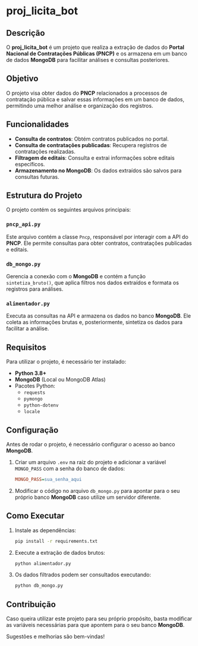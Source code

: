 # proj_licita_bot

## Descrição
O **proj_licita_bot** é um projeto que realiza a extração de dados do **Portal Nacional de Contratações Públicas (PNCP)** e os armazena em um banco de dados **MongoDB** para facilitar análises e consultas posteriores.

## Objetivo
O projeto visa obter dados do **PNCP** relacionados a processos de contratação pública e salvar essas informações em um banco de dados, permitindo uma melhor análise e organização dos registros.

## Funcionalidades
- **Consulta de contratos**: Obtém contratos publicados no portal.
- **Consulta de contratações publicadas**: Recupera registros de contratações realizadas.
- **Filtragem de editais**: Consulta e extrai informações sobre editais específicos.
- **Armazenamento no MongoDB**: Os dados extraídos são salvos para consultas futuras.

## Estrutura do Projeto

O projeto contém os seguintes arquivos principais:

### `pncp_api.py`
Este arquivo contém a classe `Pncp`, responsável por interagir com a API do **PNCP**. Ele permite consultas para obter contratos, contratações publicadas e editais.

### `db_mongo.py`
Gerencia a conexão com o **MongoDB** e contém a função `sintetiza_bruto()`, que aplica filtros nos dados extraídos e formata os registros para análises.

### `alimentador.py`
Executa as consultas na API e armazena os dados no banco **MongoDB**. Ele coleta as informações brutas e, posteriormente, sintetiza os dados para facilitar a análise.

## Requisitos
Para utilizar o projeto, é necessário ter instalado:
- **Python 3.8+**
- **MongoDB** (Local ou MongoDB Atlas)
- Pacotes Python:
  - `requests`
  - `pymongo`
  - `python-dotenv`
  - `locale`

## Configuração
Antes de rodar o projeto, é necessário configurar o acesso ao banco **MongoDB**.

1. Criar um arquivo `.env` na raiz do projeto e adicionar a variável `MONGO_PASS` com a senha do banco de dados:
   ```ini
   MONGO_PASS=sua_senha_aqui
   ```
2. Modificar o código no arquivo `db_mongo.py` para apontar para o seu próprio banco **MongoDB** caso utilize um servidor diferente.

## Como Executar

1. Instale as dependências:
   ```bash
   pip install -r requirements.txt
   ```
2. Execute a extração de dados brutos:
   ```bash
   python alimentador.py
   ```
3. Os dados filtrados podem ser consultados executando:
   ```bash
   python db_mongo.py
   ```

## Contribuição
Caso queira utilizar este projeto para seu próprio propósito, basta modificar as variáveis necessárias para que apontem para o seu banco **MongoDB**.

Sugestões e melhorias são bem-vindas!

